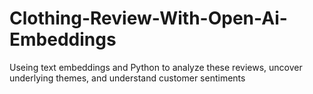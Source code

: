 # Clothing-Review-With-Open-Ai-Embeddings
Useing text embeddings and Python to analyze these reviews, uncover underlying themes, and understand customer sentiments
